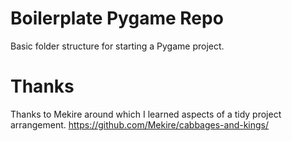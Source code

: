 # Boilerplate Pygame Repo

Basic folder structure for starting a Pygame project.

# Thanks

Thanks to Mekire around which I learned aspects of a tidy project arrangement.
https://github.com/Mekire/cabbages-and-kings/
